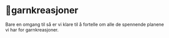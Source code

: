 # 🧶garnkreasjoner
Bare en omgang til så er vi klare til å fortelle om alle de spennende planene vi har for garnkreasjoner. 

